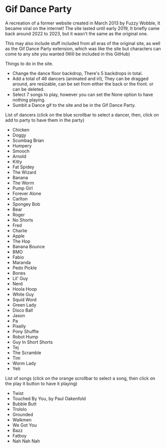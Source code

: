 # Gif Dance Party
A recreation of a former website created in March 2013 by Fuzzy Wobble, It became viral on the internet! The site lasted until early 2019, It briefly came back around 2022 to 2023, but it wasn't the same as the original one.

This may also include stuff included from all eras of the original site, as well as the Gif Dance Party extension, which was like the site but characters can come to any site you wanted (Will be included in this GitHub)

Things to do in the site.

- Change the dance floor backdrop, There's 5 backdrops in total.
- Add a total of 46 dancers (animated and irl), They can be dragged around, are resizable, can be set from either the back or the front. or can be deleted.
- Select 7 songs to play, however you can set the None option to have nothing playing.
- Sumbit a Dance gif to the site and be in the Gif Dance Party.

List of dancers (click on the blue scrollbar to select a dancer, then, click on add to party to have them in the party)
- Chicken
- Doggy
- Scumbag Brian
- Humpery
- Smooch
- Arnold
- Kitty
- Fat Spidey
- The Wizard
- Banana
- The Worm
- Pump Girl
- Forever Alone
- Carlton
- Spongey Bob
- Bear
- Roger
- No Shorts
- Fred
- Charlie
- Apple
- The Hop
- Banana Bounce
- BMO
- Fabio
- Maranda
- Pedo Pickle
- Bones
- Lil' Guy
- Nerd
- Hoola Hoop
- White Guy
- Squid Word
- Green Lady
- Disco Ball
- Jason
- Pa
- Pixelly
- Pony Shuffle
- Robot Hump
- Guy In Short Shorts
- Tej
- The Scramble
- Tim
- Worm Lady
- Yeti

List of songs (click on the orange scrollbar to select a song, then click on the play it button to have it playing)
- Twist
- Touched By You, by Paul Oakenfold
- Bubble Butt
- Trololo
- Grounded
- Walkmen
- We Got You
- Bazz
- Fatboy
- Nah Nah Nah
